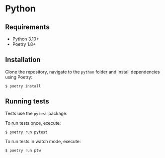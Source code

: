# Python

## Requirements

- Python 3.10+
- Poetry 1.8+

## Installation

Clone the repository, navigate to the `python` folder and install dependencies
using Poetry:

```
$ poetry install
```

## Running tests

Tests use the `pytest` package.

To run tests once, execute:

```
$ poetry run pytest
```

To run tests in watch mode, execute:

```
$ poetry run ptw
```
